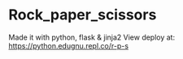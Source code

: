 # Rock_paper_scissors
Made it with python, flask &amp; jinja2
View deploy at: https://python.edugnu.repl.co/r-p-s
